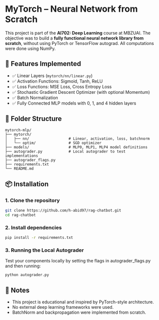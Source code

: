 # MyTorch – Neural Network from Scratch

This project is part of the **AI702: Deep Learning** course at MBZUAI. The objective was to build a **fully functional neural network library from scratch**, without using PyTorch or TensorFlow autograd. All computations were done using NumPy.

## 🧠 Features Implemented

- ✅ Linear Layers (`mytorch/nn/linear.py`)
- ✅ Activation Functions: Sigmoid, Tanh, ReLU
- ✅ Loss Functions: MSE Loss, Cross Entropy Loss
- ✅ Stochastic Gradient Descent Optimizer (with optional Momentum)
- ✅ Batch Normalization
- ✅ Fully Connected MLP models with 0, 1, and 4 hidden layers

## 📁 Folder Structure

```
mytorch-mlp/
├── mytorch/
│   ├── nn/                  # Linear, activation, loss, batchnorm
│   └── optim/               # SGD optimizer
├── models/                  # MLP0, MLP1, MLP4 model definitions
├── autograder.py            # Local autograder to test implementations
├── autograder_flags.py
├── requirements.txt
└── README.md
```


## 📦 Installation

### 1. Clone the repository
```bash
git clone https://github.com/h-abid97/rag-chatbot.git
cd rag-chatbot
```

### 2. Install dependencies
```bash
pip install -r requirements.txt
```


### 3. Running the Local Autograder
Test your components locally by setting the flags in autograder_flags.py and then running:
```bash
python autograder.py
```

## 📌 Notes
- This project is educational and inspired by PyTorch-style architecture.
- No external deep learning frameworks were used.
- BatchNorm and backpropagation were implemented from scratch.
